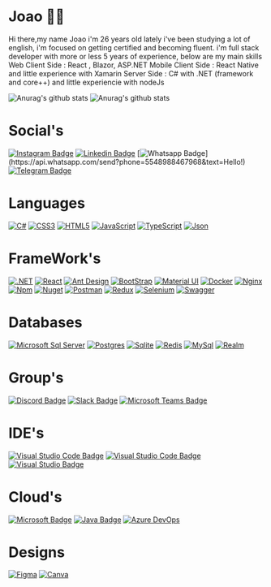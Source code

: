 # Joao :man_technologist:
Hi there,my name Joao i'm 26 years old
lately i've been studying a lot of english, i'm focused on getting certified and becoming fluent.
i'm full stack developer with more or less 5 years of experience, below are my main skills
Web Client Side : React , Blazor, ASP.NET
Mobile Client Side : React Native and little experience with Xamarin
Server Side : C# with .NET (framework and core++) and little experiencie with nodeJs

![Anurag's github stats](https://github-readme-stats.vercel.app/api?username=jvaraujos&count_private=true&show_icons=true&theme=onedark)
![Anurag's github stats](https://github-readme-stats.vercel.app/api/top-langs/?username=jvaraujos&count_private=true&layout=compact&show_icons=true&theme=onedark)

# Social's
[![Instagram Badge](https://img.shields.io/badge/-Instagram-22272e?style=for-the-badge&logo=instagram&logoColor=DF0174&link=https://www.instagram.com/____jeferson/)](https://instagram.com/jvaraujos)
[![Linkedin Badge](https://img.shields.io/badge/-Linkedin-22272e?style=for-the-badge&logo=Linkedin&logoColor=0e76a8&link=https://www.linkedin.com/in/douglasdgmarques/)](https://www.linkedin.com/in/jvaraujos/)
[![Whatsapp Badge](https://img.shields.io/badge/-Whatsapp-22272e?style=for-the-badge&logo=whatsapp&logoColor=4CA143&link=https://api.whatsapp.com/send?phone=5548988467968&text=Hello!)](https://api.whatsapp.com/send?phone=5548988467968&text=Hello!)
[![Telegram Badge](https://img.shields.io/badge/Telegram-2CA5E0?style=for-the-badge&logo=telegram&logoColor=white)](https://api.whatsapp.com/send?phone=5548988467968&text=Hello!)

# Languages
[![C#](https://img.shields.io/badge/C%23-239120?style=for-the-badge&logo=c-sharp&logoColor=white)](https://github.com/jvaraujos)
[![CSS3](https://img.shields.io/badge/CSS3-1572B6?style=for-the-badge&logo=css3&logoColor=white)](https://github.com/jvaraujos)
[![HTML5](https://img.shields.io/badge/HTML5-E34F26?style=for-the-badge&logo=html5&logoColor=white)](https://github.com/jvaraujos)
[![JavaScript](https://img.shields.io/badge/JavaScript-323330?style=for-the-badge&logo=javascript&logoColor=F7DF1E)](https://github.com/jvaraujos)
[![TypeScript](https://img.shields.io/badge/TypeScript-007ACC?style=for-the-badge&logo=typescript&logoColor=white)](https://github.com/jvaraujos)
[![Json](https://img.shields.io/badge/json-5E5C5C?style=for-the-badge&logo=json&logoColor=white)](https://github.com/jvaraujos)

# FrameWork's
[![.NET](https://img.shields.io/badge/.NET-512BD4?style=for-the-badge&logo=dotnet&logoColor=white)](https://github.com/jvaraujos)
[![React](https://img.shields.io/badge/React-20232A?style=for-the-badge&logo=react&logoColor=61DAFB)](https://github.com/jvaraujos)
[![Ant Design](https://img.shields.io/badge/Ant%20Design-1890FF?style=for-the-badge&logo=antdesign&logoColor=white)](https://github.com/jvaraujos)
[![BootStrap](https://img.shields.io/badge/Bootstrap-563D7C?style=for-the-badge&logo=bootstrap&logoColor=white)](https://github.com/jvaraujos)
[![Material UI](https://img.shields.io/badge/Material%20UI-007FFF?style=for-the-badge&logo=mui&logoColor=white)](https://github.com/jvaraujos)
[![Docker](https://img.shields.io/badge/Docker-2CA5E0?style=for-the-badge&logo=docker&logoColor=white)](https://github.com/jvaraujos)
[![Nginx](https://img.shields.io/badge/Nginx-009639?style=for-the-badge&logo=nginx&logoColor=white)](https://github.com/jvaraujos)
[![Npm](https://img.shields.io/badge/npm-CB3837?style=for-the-badge&logo=npm&logoColor=white)](https://github.com/jvaraujos)
[![Nuget](https://img.shields.io/badge/NuGet-004880?style=for-the-badge&logo=nuget&logoColor=white)](https://github.com/jvaraujos)
[![Postman](https://img.shields.io/badge/Postman-FF6C37?style=for-the-badge&logo=Postman&logoColor=white)](https://github.com/jvaraujos)
[![Redux](https://img.shields.io/badge/Redux-593D88?style=for-the-badge&logo=redux&logoColor=white)](https://github.com/jvaraujos)
[![Selenium](https://img.shields.io/badge/Selenium-43B02A?style=for-the-badge&logo=Selenium&logoColor=white)](https://github.com/jvaraujos)
[![Swagger](https://img.shields.io/badge/Swagger-85EA2D?style=for-the-badge&logo=Swagger&logoColor=white)](https://github.com/jvaraujos)

# Databases
[![Microsoft Sql Server](https://img.shields.io/badge/Microsoft%20SQL%20Server-CC2927?style=for-the-badge&logo=microsoft%20sql%20server&logoColor=white)](https://github.com/jvaraujos)
[![Postgres](https://img.shields.io/badge/PostgreSQL-316192?style=for-the-badge&logo=postgresql&logoColor=white)](https://github.com/jvaraujos)
[![Sqlite](https://img.shields.io/badge/SQLite-07405E?style=for-the-badge&logo=sqlite&logoColor=white)](https://github.com/jvaraujos)
[![Redis](https://img.shields.io/badge/redis-%23DD0031.svg?&style=for-the-badge&logo=redis&logoColor=white)](https://github.com/jvaraujos)
[![MySql](https://img.shields.io/badge/MySQL-005C84?style=for-the-badge&logo=mysql&logoColor=white)](https://github.com/jvaraujos)
[![Realm](https://img.shields.io/badge/Realm-39477F?style=for-the-badge&logo=realm&logoColor=white)](https://github.com/jvaraujos)

# Group's
[![Discord Badge](https://img.shields.io/badge/Discord-7289DA?style=for-the-badge&logo=discord&logoColor=white)](https://api.whatsapp.com/send?phone=5548988467968&text=Hello!)
[![Slack Badge](https://img.shields.io/badge/Slack-4A154B?style=for-the-badge&logo=slack&logoColor=white)](https://api.whatsapp.com/send?phone=5548988467968&text=Hello!)
[![Microsoft Teams Badge](https://img.shields.io/badge/Microsoft_Teams-6264A7?style=for-the-badge&logo=microsoft-teams&logoColor=white)](https://api.whatsapp.com/send?phone=5548988467968&text=Hello!)

# IDE's
[![Visual Studio Code Badge](https://img.shields.io/badge/Android_Studio-3DDC84?style=for-the-badge&logo=android-studio&logoColor=white)](https://github.com/jvaraujos)
[![Visual Studio Code Badge](https://img.shields.io/badge/Visual_Studio_Code-0078D4?style=for-the-badge&logo=visual%20studio%20code&logoColor=white)](https://github.com/jvaraujos)
[![Visual Studio Badge](https://img.shields.io/badge/Visual_Studio-5C2D91?style=for-the-badge&logo=visual%20studio&logoColor=white)](https://github.com/jvaraujos)

# Cloud's
[![Microsoft Badge](https://img.shields.io/badge/microsoft%20azure-0089D6?style=for-the-badge&logo=microsoft-azure&logoColor=white)](https://github.com/jvaraujos)
[![Java Badge](https://img.shields.io/badge/Amazon_AWS-FF9900?style=for-the-badge&logo=amazonaws&logoColor=white)](https://github.com/jvaraujos)
[![Azure DevOps](https://img.shields.io/badge/Azure_DevOps-0078D7?style=for-the-badge&logo=azure-devops&logoColor=white)](https://github.com/jvaraujos)

# Designs
[![Figma](https://img.shields.io/badge/Figma-F24E1E?style=for-the-badge&logo=figma&logoColor=white)](https://github.com/jvaraujos)
[![Canva](https://img.shields.io/badge/Canva-%2300C4CC.svg?&style=for-the-badge&logo=Canva&logoColor=white)](https://github.com/jvaraujos)

